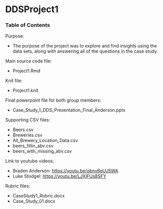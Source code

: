 # DDSProject1

### Table of Contents

Purpose:
- The purpose of the project was to explore and find insights using the data sets, along with answering all of the questions in the case study.

Main source code file:
- Project1.Rmd

Knit file:
- Project1.knit

Final powerpoint file for both group members:
- Case_Study_1_DDS_Presentation_Final_Anderson.pptx

Supporting CSV files:
- Beers.csv
- Breweries.csv
- All_Brewery_Location_Data.csv
- beers_fillin_abv.csv
- beers_with_missing_abv.csv

Link to youtube videos:
- Braden Anderson: https://youtu.be/qbnv8eUJ5WA
- Luke Stodgel: https://youtu.be/LJXjFUs8SFY

Rubric files:
- CaseStudy1_Rubric.docx
- Case_Study_01.docx